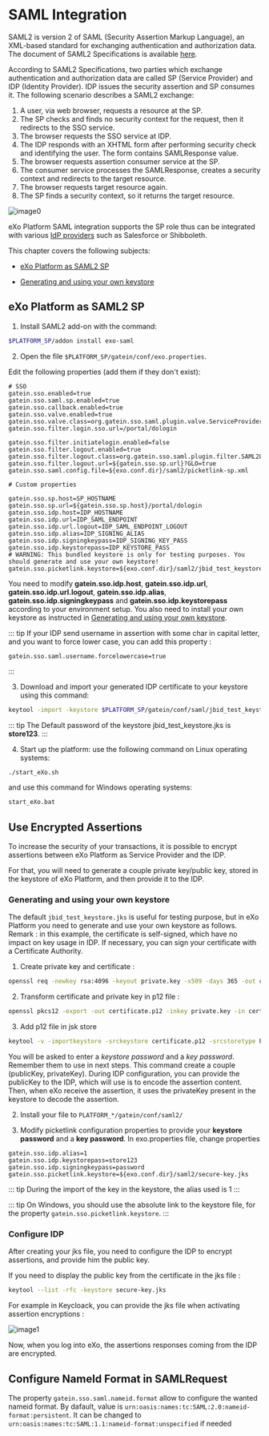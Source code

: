 # SAML Integration

SAML2 is version 2 of SAML (Security Assertion Markup Language), an XML-based standard for exchanging authentication and authorization data. The document of SAML2 Specifications is available [here](http://saml.xml.org/saml-specifications).

According to SAML2 Specifications, two parties which exchange
authentication and authorization data are called SP (Service Provider)
and IDP (Identity Provider). IDP issues the security assertion and SP
consumes it. The following scenario describes a SAML2 exchange:

1. A user, via web browser, requests a resource at the SP.
2. The SP checks and finds no security context for the request, then it
   redirects to the SSO service.
3. The browser requests the SSO service at IDP.
4. The IDP responds with an XHTML form after performing security check and
   identifying the user. The form contains SAMLResponse value.
5. The browser requests assertion consumer service at the SP.
6. The consumer service processes the SAMLResponse, creates a security
   context and redirects to the target resource.
7. The browser requests target resource again.
8. The SP finds a security context, so it returns the target resource.

![image0](/img/saml/saml-sequence.png)

eXo Platform SAML integration supports the SP role thus can be
integrated with various [IdP providers](https://en.wikipedia.org/wiki/SAML-based_products_and_services)
such as Salesforce or Shibboleth.

This chapter covers the following subjects:

-  [eXo Platform as SAML2 SP](#exo-platform-as-saml2-sp)

-  [Generating and using your own keystore](#generating-and-using-your-own-keystore)

## eXo Platform as SAML2 SP

1. Install SAML2 add-on with the command:

```bash
$PLATFORM_SP/addon install exo-saml
```

2. Open the file `$PLATFORM_SP/gatein/conf/exo.properties`.

Edit the following properties (add them if they don't exist):

```properties
# SSO
gatein.sso.enabled=true
gatein.sso.saml.sp.enabled=true
gatein.sso.callback.enabled=true
gatein.sso.valve.enabled=true
gatein.sso.valve.class=org.gatein.sso.saml.plugin.valve.ServiceProviderAuthenticator
gatein.sso.filter.login.sso.url=/portal/dologin

gatein.sso.filter.initiatelogin.enabled=false
gatein.sso.filter.logout.enabled=true
gatein.sso.filter.logout.class=org.gatein.sso.saml.plugin.filter.SAML2LogoutFilter
gatein.sso.filter.logout.url=${gatein.sso.sp.url}?GLO=true 
gatein.sso.saml.config.file=${exo.conf.dir}/saml2/picketlink-sp.xml

# Custom properties

gatein.sso.sp.host=SP_HOSTNAME
gatein.sso.sp.url=${gatein.sso.sp.host}/portal/dologin
gatein.sso.idp.host=IDP_HOSTNAME
gatein.sso.idp.url=IDP_SAML_ENDPOINT
gatein.sso.idp.url.logout=IDP_SAML_ENDPOINT_LOGOUT
gatein.sso.idp.alias=IDP_SIGNING_ALIAS
gatein.sso.idp.signingkeypass=IDP_SIGNING_KEY_PASS
gatein.sso.idp.keystorepass=IDP_KEYSTORE_PASS
# WARNING: This bundled keystore is only for testing purposes. You should generate and use your own keystore!
gatein.sso.picketlink.keystore=${exo.conf.dir}/saml2/jbid_test_keystore.jks
```

You need to modify **gatein.sso.idp.host**, **gatein.sso.idp.url**, **gatein.sso.idp.url.logout**, **gatein.sso.idp.alias**, **gatein.sso.idp.signingkeypass** and **gatein.sso.idp.keystorepass** according to your environment setup. You also need to install your own keystore as instructed in [Generating and using your own keystore](#generating-and-using-your-own-keystore).

::: tip
If your IDP send username in assertion with some char in capital letter, and you want to force lower case, you can add this property :

```properties
gatein.sso.saml.username.forcelowercase=true
```
::: 

3. Download and import your generated IDP certificate to your keystore
   using this command:

```bash
keytool -import -keystore $PLATFORM_SP/gatein/conf/saml/jbid_test_keystore.jks -file idp-certificate.crt -alias Identity_Provider-idp
```

::: tip
The Default password of the keystore jbid\_test\_keystore.jks is **store123**.
:::

4. Start up the platform: use the following command on Linux operating systems:
```bash
./start_eXo.sh
```

and use this command for Windows operating systems:
```bash
start_eXo.bat
```


## Use Encrypted Assertions

To increase the security of your transactions, it is possible to encrypt assertions between eXo Platform as Service Provider and the IDP.

For that, you will need to generate a couple private key/public key, stored in the keystore of eXo Platform, and then provide it to the IDP.

### Generating and using your own keystore

The default `jbid_test_keystore.jks` is useful for testing purpose,
but in eXo Platform you need to generate and use your own keystore as
follows. Remark : in this example, the certificate is self-signed, which have no impact on key usage in IDP. 
If necessary, you can sign your certificate with a Certificate Authority.

1. Create private key and certificate :
```bash
openssl req -newkey rsa:4096 -keyout private.key -x509 -days 365 -out certificate.crt
```

2. Transform certificate and private key in p12 file : 
```bash
openssl pkcs12 -export -out certificate.p12 -inkey private.key -in certificate.crt
```

3. Add p12 file in jsk store
   
```bash
keytool -v -importkeystore -srckeystore certificate.p12 -srcstoretype PKCS12 -destkeystore secure-key.jks -deststoretype JKS
```

You will be asked to enter a *keystore password* and a *key password*. 
Remember them to use in next steps.
This command create a couple (publicKey, privateKey). During IDP configuration, you can provide the publicKey to the IDP, which will use is to encode the assertion content. 
Then, when eXo receive the assertion, it uses the privateKey present in the keystore to decode the assertion.

2. Install your file to
`PLATFORM_*/gatein/conf/saml2/` 

3. Modify picketlink configuration properties to provide your **keystore
   password** and a **key password**. In exo.properties file, change properties
```properties
gatein.sso.idp.alias=1
gatein.sso.idp.keystorepass=store123
gatein.sso.idp.signingkeypass=password
gatein.sso.picketlink.keystore=${exo.conf.dir}/saml2/secure-key.jks
```
::: tip
During the import of the key in the keystore, the alias used is 1
:::

::: tip
On Windows, you should use the absolute link to the keystore file, for the property `gatein.sso.picketlink.keystore`.
:::

### Configure IDP
After creating your jks file, you need to configure the IDP to encrypt assertions, and provide him the public key.

If you need to display the public key from the certificate in the jks file :
```bash
keytool --list -rfc -keystore secure-key.jks
```

For example in Keycloack, you can provide the jks file when activating assertion encryptions :

![image1](/img/saml/keycloak-activate-saml-encryption.png)

Now, when you log into eXo, the assertions responses coming from the IDP are encrypted.


## Configure NameId Format in SAMLRequest

The property `gatein.sso.saml.nameid.format` allow to configure the wanted nameid format. By dafault, value is `urn:oasis:names:tc:SAML:2.0:nameid-format:persistent`. It can be changed to `urn:oasis:names:tc:SAML:1.1:nameid-format:unspecified` if needed
